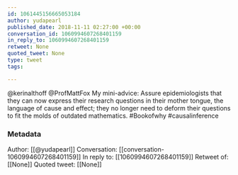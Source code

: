 ```yaml
---
id: 1061445156665053184
author: yudapearl
published_date: 2018-11-11 02:27:00 +00:00
conversation_id: 1060994607268401159
in_reply_to: 1060994607268401159
retweet: None
quoted_tweet: None
type: tweet
tags:

---
```


@kerinalthoff @ProfMattFox My mini-advice: Assure epidemiologists that they can now
express their research questions in their mother tongue,
the language of cause and effect; they no longer need
to deform their questions to fit the molds of 
outdated mathematics. #Bookofwhy #causalinference

### Metadata

Author: [[@yudapearl]]
Conversation: [[conversation-1060994607268401159]]
In reply to: [[1060994607268401159]]
Retweet of: [[None]]
Quoted tweet: [[None]]
